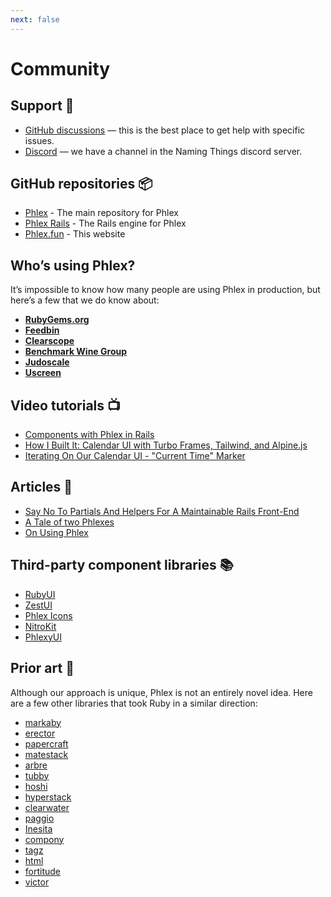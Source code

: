 ```yaml
---
next: false
---
```


# Community

## Support 👋

- [GitHub discussions](https://github.com/orgs/phlex-ruby/discussions) — this is the best place to get help with specific issues.
- [Discord](https://discord.gg/p7C9SWS8Sa) — we have a channel in the Naming Things discord server.

## GitHub repositories 📦

- [Phlex](https://github.com/phlex-ruby/phlex) - The main repository for Phlex
- [Phlex Rails](https://github.com/phlex-ruby/phlex-rails) - The Rails engine for Phlex
- [Phlex.fun](https://github.com/phlex-ruby/phlex.fun) - This website

## Who’s using Phlex?

It’s impossible to know how many people are using Phlex in production, but here’s a few that we do know about:

- **[RubyGems.org](https://rubygems.org)**
- **[Feedbin](https://feedbin.com/)**
- **[Clearscope](https://www.clearscope.io)**
- **[Benchmark Wine Group](https://www.benchmarkwine.com)**
- **[Judoscale](https://judoscale.com/)**
- **[Uscreen](https://www.uscreen.tv)**

## Video tutorials 📺

- [Components with Phlex in Rails](https://www.youtube.com/watch?v=l4bQSfqZZfQ)
- [How I Built It: Calendar UI with Turbo Frames, Tailwind, and Alpine.js](https://www.youtube.com/watch?v=KWA3qCGRP5g&t=1s)
- [Iterating On Our Calendar UI - "Current Time" Marker](https://www.youtube.com/watch?v=wNnRpmhw_Ks)

## Articles 📝

- [Say No To Partials And Helpers For A Maintainable Rails Front-End](https://judoscale.com/blog/phlex-not-erb)
- [A Tale of two Phlexes](https://blog.willcosgrove.com/a-tale-of-two-phlexes)
- [On Using Phlex](https://katafrakt.me/2023/10/03/on-using-phlex/)

## Third-party component libraries 📚

- [RubyUI](https://rubyui.com)
- [ZestUI](https://zestui.com)
- [Phlex Icons](https://github.com/AliOsm/phlex-icons)
- [NitroKit](https://nitrokit.dev)
- [PhlexyUI](https://phlexyui.com)

## Prior art 🎨

Although our approach is unique, Phlex is not an entirely novel idea. Here are a few other libraries that took Ruby in a similar direction:

- [markaby](https://github.com/markaby/markaby)
- [erector](https://github.com/erector/erector)
- [papercraft](https://github.com/digital-fabric/papercraft)
- [matestack](https://github.com/matestack/matestack-ui-core)
- [arbre](https://github.com/activeadmin/arbre)
- [tubby](https://github.com/judofyr/tubby)
- [hoshi](https://github.com/pete/hoshi)
- [hyperstack](https://github.com/hyperstack-org/hyperstack)
- [clearwater](https://github.com/clearwater-rb/clearwater)
- [paggio](https://github.com/opal/paggio)
- [Inesita](https://github.com/inesita-rb/inesita)
- [compony](https://github.com/kalsan/compony)
- [tagz](https://github.com/ahoward/tagz)
- [html](https://github.com/ismasan/html)
- [fortitude](https://github.com/ageweke/fortitude)
- [victor](https://victor.dannyb.co)
